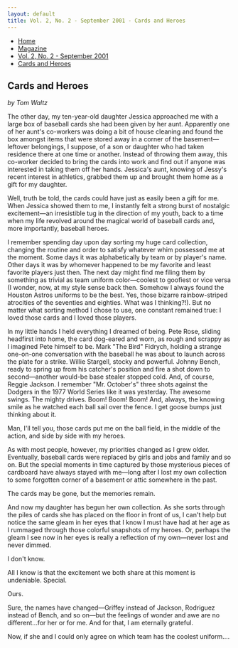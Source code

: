 ```yaml
---
layout: default
title: Vol. 2, No. 2 - September 2001 - Cards and Heroes
---
```

<nav class="breadcrumb" aria-label="breadcrumbs">
  <ul>
    <li><a href="{{ site.url }}{{ site.baseurl }}">Home</a></li>
    <li><a href="../magazine-home.html">Magazine</a></li>
    <li><a href="bi_vol_2_no_2_home.html">Vol. 2, No. 2 - September 2001</a></li>
    <li class="is-active"><a href="#" aria-current="page">Cards and Heroes</a></li>
  </ul>
</nav>

<section class="storycontent">
  <h1>Cards and Heroes</h1>
  <p><em>by Tom Waltz</em></p>

  <p>
    The other day, my ten-year-old daughter Jessica approached me with a large box of baseball cards she had been given by her aunt.  Apparently one of her aunt's co-workers was doing a bit of house cleaning and found the box amongst items that were stored away in a corner of the basement&mdash;leftover belongings, I suppose, of a son or daughter who had taken residence there at one time or another.  Instead of throwing them away, this co-worker decided to bring the cards into work and find out if anyone was interested in taking them off her hands.  Jessica's aunt, knowing of Jessy's recent interest in athletics, grabbed them up and brought them home as a gift for my daughter.
  </p>

  <p>
    Well, truth be told, the cards could have just as easily been a gift for me.  When Jessica showed them to me, I instantly felt a strong burst of nostalgic excitement&mdash;an irresistible tug in the direction of my youth, back to a time when my life revolved around the magical world of baseball cards and, more importantly, baseball heroes.
  </p>

  <p>
    I remember spending day upon day sorting my huge card collection, changing the routine and order to satisfy whatever whim possessed me at the moment.  Some days it was alphabetically by team or by player's name.  Other days it was by whomever happened to be my favorite and least favorite players just then.  The next day might find me filing them by something as trivial as team uniform color&mdash;coolest to goofiest or vice versa (I wonder, now, at my style sense back then.  Somehow I always found the Houston Astros uniforms to be the best.  Yes, those bizarre rainbow-striped atrocities of the seventies and eighties.  What was I thinking?!).  But no matter what sorting method I chose to use, one constant remained true: I loved those cards and I loved those players.
  </p>

  <p>
    In my little hands I held everything I dreamed of being.  Pete Rose, sliding headfirst into home, the card dog-eared and worn, as rough and scrappy as I imagined Pete himself to be.  Mark "The Bird" Fidrych, holding a strange one-on-one conversation with the baseball he was about to launch across the plate for a strike.  Willie Stargell, stocky and powerful.  Johnny Bench, ready to spring up from his catcher's position and fire a shot down to second&mdash;another would-be base stealer stopped cold.  And, of course, Reggie Jackson.  I remember "Mr. October's" three shots against the Dodgers in the 1977 World Series like it was yesterday.  The awesome swings.  The mighty drives.  Boom! Boom! Boom!  And, always, the knowing smile as he watched each ball sail over the fence.  I get goose bumps just thinking about it.
  </p>

  <p>
    Man, I'll tell you, those cards put me on the ball field, in the middle of the action, and side by side with my heroes.
  </p>

  <p>
    As with most people, however, my priorities changed as I grew older.  Eventually, baseball cards were replaced by girls and jobs and family and so on.  But the special moments in time captured by those mysterious pieces of cardboard have always stayed with me&mdash;long after I lost my own collection to some forgotten corner of a basement or attic somewhere in the past.
  </p>

  <p>
    The cards may be gone, but the memories remain.
  </p>

  <p>
    And now my daughter has begun her own collection.  As she sorts through the piles of cards she has placed on the floor in front of us, I can't help but notice the same gleam in her eyes that I know I must have had at her age as I rummaged through those colorful snapshots of my heroes.  Or, perhaps the gleam I see now in her eyes is really a reflection of my own&mdash;never lost and never dimmed.
  </p>

  <p>
    I don't know.
  </p>

  <p>
    All I know is that the excitement we both share at this moment is undeniable.  Special.
  </p>

  <p>
    Ours.
  </p>

  <p>
    Sure, the names have changed&mdash;Griffey instead of Jackson, Rodriguez instead of Bench, and so on&mdash;but the feelings of wonder and awe are no different...for her or for me.  And for that, I am eternally grateful.
  </p>

  <p>
    Now, if she and I could only agree on which team has the coolest uniform....
  </p>

</section>
